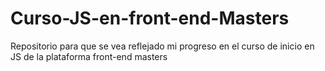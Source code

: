 # Curso-JS-en-front-end-Masters
Repositorio para que se vea reflejado mi progreso en el curso de inicio en JS de la plataforma front-end masters
